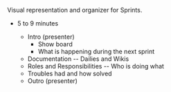 Visual representation and organizer for Sprints.

- 5 to 9 minutes

  - Intro (presenter)
    - Show board
    - What is happening during the next sprint
  - Documentation -- Dailies and Wikis
  - Roles and Responsibilities -- Who is doing what
  - Troubles had and how solved
  - Outro (presenter)